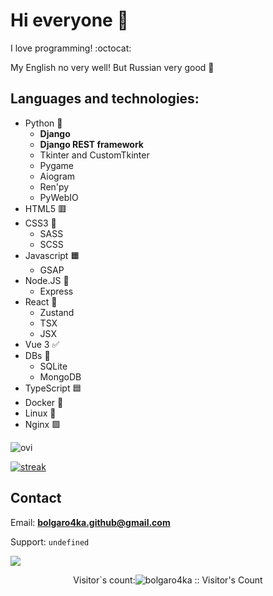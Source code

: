 # Hi everyone 👋

I love programming! :octocat:

My English no very well! But Russian very good 🎉

## Languages and technologies:
  - Python 🐍
    - **Django**
    - **Django REST framework**
    - Tkinter and CustomTkinter
    - Pygame
    - Aiogram
    - Ren'py
    - PyWebIO
  - HTML5 🟥
  - CSS3 🌈
    - SASS
    - SCSS
  - Javascript 🟧
    - GSAP
  - Node.JS 🤯
    - Express
  - React 🚀
    - Zustand
    - TSX
    - JSX
  - Vue 3 ✅
  - DBs 📅
    - SQLite
    - MongoDB
  - TypeScript 🟦
  - Docker 🐳
  - Linux 🐧
  - Nginx 🟩
<!-- C++ 🟦 -->
<img src="https://github-readme-stats.vercel.app/api/top-langs?username=bolgaro4ka&show_icons=true&locale=en&layout=compact&theme=chartreuse-dark" alt="ovi" /> 

<!-- [![built with Codeium](https://codeium.com/badges/main)](https://codeium.com) -->
[![streak](https://codeium.com/badges/v2/user/raggedly-discrete-tamarin-86396/streak)](https://codeium.com/profile/raggedly-discrete-tamarin-86396)
## Contact

Email: **bolgaro4ka.github@gmail.com**

Support: `undefined`
<!--
**bolgaro4ka/bolgaro4ka** is a ✨ _special_ ✨ repository because its `README.md` (this file) appears on your GitHub profile.

Here are some ideas to get you started:

- 🔭 I’m currently working on ...
- 🌱 I’m currently learning ...
- 👯 I’m looking to collaborate on ...
- 🤔 I’m looking for help with ...
- 💬 Ask me about ...
- 📫 How to reach me: ...
- 😄 Pronouns: ...
- ⚡ Fun fact: ...
-->

<img src="https://github-profile-trophy.vercel.app/?username=bolgaro4ka&theme=juicyfresh&no-bg=true" />

<div style="display: flex; align-items: center; justify-content: center;"><p>Visitor`s count: </p><img src="https://profile-counter.glitch.me/{bolgaro4ka}/count.svg" alt="bolgaro4ka :: Visitor's Count" /></div>
